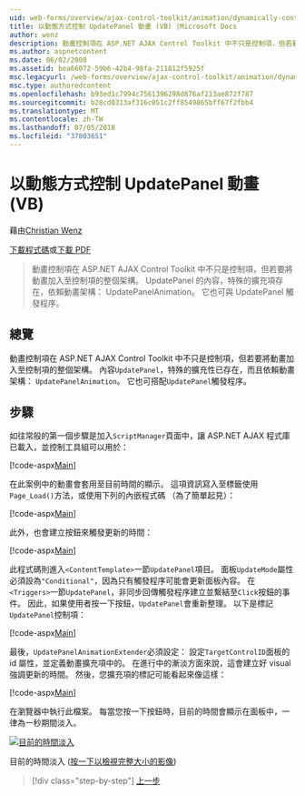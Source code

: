 ```yaml
---
uid: web-forms/overview/ajax-control-toolkit/animation/dynamically-controlling-updatepanel-animations-vb
title: 以動態方式控制 UpdatePanel 動畫 (VB) |Microsoft Docs
author: wenz
description: 動畫控制項在 ASP.NET AJAX Control Toolkit 中不只是控制項，但若要將動畫加入至控制項的整個架構。 內容...
ms.author: aspnetcontent
ms.date: 06/02/2008
ms.assetid: bea66072-59b6-42b4-98fa-211812f5925f
msc.legacyurl: /web-forms/overview/ajax-control-toolkit/animation/dynamically-controlling-updatepanel-animations-vb
msc.type: authoredcontent
ms.openlocfilehash: b93ed1c7994c7561396298d876af213ae872f787
ms.sourcegitcommit: b28cd0313af316c051c2ff8549865bff67f2fbb4
ms.translationtype: MT
ms.contentlocale: zh-TW
ms.lasthandoff: 07/05/2018
ms.locfileid: "37803651"
---
```

<a name="dynamically-controlling-updatepanel-animations-vb"></a>以動態方式控制 UpdatePanel 動畫 (VB)
====================
藉由[Christian Wenz](https://github.com/wenz)

[下載程式碼](http://download.microsoft.com/download/9/3/f/93f8daea-bebd-4821-833b-95205389c7d0/UpdatePanelAnimation2.vb.zip)或[下載 PDF](http://download.microsoft.com/download/b/6/a/b6ae89ee-df69-4c87-9bfb-ad1eb2b23373/updatepanelanimation2VB.pdf)

> 動畫控制項在 ASP.NET AJAX Control Toolkit 中不只是控制項，但若要將動畫加入至控制項的整個架構。 UpdatePanel 的內容，特殊的擴充項存在，依賴動畫架構： UpdatePanelAnimation。 它也可與 UpdatePanel 觸發程序。


## <a name="overview"></a>總覽

動畫控制項在 ASP.NET AJAX Control Toolkit 中不只是控制項，但若要將動畫加入至控制項的整個架構。 內容`UpdatePanel`，特殊的擴充性已存在，而且依賴動畫架構： `UpdatePanelAnimation`。 它也可搭配`UpdatePanel`觸發程序。

## <a name="steps"></a>步驟

如往常般的第一個步驟是加入`ScriptManager`頁面中，讓 ASP.NET AJAX 程式庫已載入，並控制工具組可以用於：


[!code-aspx[Main](dynamically-controlling-updatepanel-animations-vb/samples/sample1.aspx)]

在此案例中的動畫會套用至目前時間的顯示。 這項資訊寫入至標籤使用`Page_Load()`方法，或使用下列的內嵌程式碼 （為了簡單起見）：


[!code-aspx[Main](dynamically-controlling-updatepanel-animations-vb/samples/sample2.aspx)]

此外，也會建立按鈕來觸發更新的時間：


[!code-aspx[Main](dynamically-controlling-updatepanel-animations-vb/samples/sample3.aspx)]

此程式碼則進入`<ContentTemplate>`一節`UpdatePanel`項目。 面板`UpdateMode`屬性必須設為`"Conditional"`，因為只有觸發程序可能會更新面板內容。 在 `<Triggers>`一節`UpdatePanel`，非同步回傳觸發程序建立並繫結至`Click`按鈕的事件。 因此，如果使用者按一下按鈕，`UpdatePanel`會重新整理。 以下是標記`UpdatePanel`控制項：


[!code-aspx[Main](dynamically-controlling-updatepanel-animations-vb/samples/sample4.aspx)]

最後，`UpdatePanelAnimationExtender`必須設定： 設定`TargetControlID`面板的 id 屬性，並定義動畫擴充項中的。 在進行中的漸淡方面來說，這會建立好 visual 強調更新的時間。 然後，您擴充項的標記可能看起來像這樣：


[!code-aspx[Main](dynamically-controlling-updatepanel-animations-vb/samples/sample5.aspx)]

在瀏覽器中執行此檔案。 每當您按一下按鈕時，目前的時間會顯示在面板中，一律為一秒期間淡入。


[![目前的時間淡入](dynamically-controlling-updatepanel-animations-vb/_static/image2.png)](dynamically-controlling-updatepanel-animations-vb/_static/image1.png)

目前的時間淡入 ([按一下以檢視完整大小的影像](dynamically-controlling-updatepanel-animations-vb/_static/image3.png))

> [!div class="step-by-step"]
> [上一步](animating-an-updatepanel-control-vb.md)
